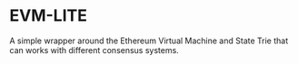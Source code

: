 # EVM-LITE
A simple wrapper around the Ethereum Virtual Machine and State Trie that can 
works with different consensus systems.


